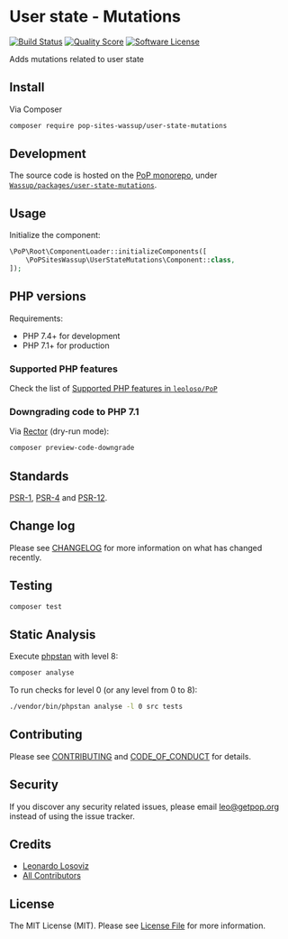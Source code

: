 # User state - Mutations

[![Build Status][ico-travis]][link-travis]
[![Quality Score][ico-code-quality]][link-code-quality]
[![Software License][ico-license]](LICENSE.md)

<!--
[![Latest Version on Packagist][ico-version]][link-packagist]
[![Coverage Status][ico-scrutinizer]][link-scrutinizer]
[![Total Downloads][ico-downloads]][link-downloads]
-->

Adds mutations related to user state

## Install

Via Composer

``` bash
composer require pop-sites-wassup/user-state-mutations
```

## Development

The source code is hosted on the [PoP monorepo](https://github.com/leoloso/PoP), under [`Wassup/packages/user-state-mutations`](https://github.com/leoloso/PoP/tree/master/layers/Wassup/packages/user-state-mutations).

## Usage

Initialize the component:

``` php
\PoP\Root\ComponentLoader::initializeComponents([
    \PoPSitesWassup\UserStateMutations\Component::class,
]);
```

## PHP versions

Requirements:

- PHP 7.4+ for development
- PHP 7.1+ for production

### Supported PHP features

Check the list of [Supported PHP features in `leoloso/PoP`](https://github.com/leoloso/PoP/#supported-php-features)

### Downgrading code to PHP 7.1

Via [Rector](https://github.com/rectorphp/rector) (dry-run mode):

```bash
composer preview-code-downgrade
```

## Standards

[PSR-1](https://www.php-fig.org/psr/psr-1), [PSR-4](https://www.php-fig.org/psr/psr-4) and [PSR-12](https://www.php-fig.org/psr/psr-12).

## Change log

Please see [CHANGELOG](CHANGELOG.md) for more information on what has changed recently.

## Testing

``` bash
composer test
```

## Static Analysis

Execute [phpstan](https://github.com/phpstan/phpstan) with level 8:

``` bash
composer analyse
```

To run checks for level 0 (or any level from 0 to 8):

``` bash
./vendor/bin/phpstan analyse -l 0 src tests
```

## Contributing

Please see [CONTRIBUTING](CONTRIBUTING.md) and [CODE_OF_CONDUCT](CODE_OF_CONDUCT.md) for details.

## Security

If you discover any security related issues, please email leo@getpop.org instead of using the issue tracker.

## Credits

- [Leonardo Losoviz][link-author]
- [All Contributors][link-contributors]

## License

The MIT License (MIT). Please see [License File](LICENSE.md) for more information.

[ico-version]: https://img.shields.io/packagist/v/pop-sites-wassup/user-state-mutations.svg?style=flat-square
[ico-license]: https://img.shields.io/badge/license-MIT-brightgreen.svg?style=flat-square
[ico-travis]: https://img.shields.io/travis/pop-sites-wassup/user-state-mutations/master.svg?style=flat-square
[ico-scrutinizer]: https://img.shields.io/scrutinizer/coverage/g/pop-sites-wassup/user-state-mutations.svg?style=flat-square
[ico-code-quality]: https://img.shields.io/scrutinizer/g/pop-sites-wassup/user-state-mutations.svg?style=flat-square
[ico-downloads]: https://img.shields.io/packagist/dt/pop-sites-wassup/user-state-mutations.svg?style=flat-square

[link-packagist]: https://packagist.org/packages/pop-sites-wassup/user-state-mutations
[link-travis]: https://travis-ci.org/pop-sites-wassup/user-state-mutations
[link-scrutinizer]: https://scrutinizer-ci.com/g/pop-sites-wassup/user-state-mutations/code-structure
[link-code-quality]: https://scrutinizer-ci.com/g/pop-sites-wassup/user-state-mutations
[link-downloads]: https://packagist.org/packages/pop-sites-wassup/user-state-mutations
[link-author]: https://github.com/leoloso
[link-contributors]: ../../../../../../contributors
